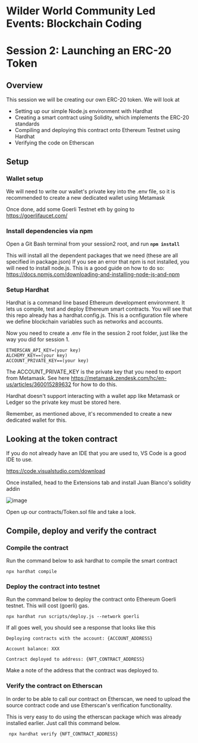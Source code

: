 # Wilder World Community Led Events: Blockchain Coding
# Session 2: Launching an ERC-20 Token

## Overview
This session we will be creating our own ERC-20 token.
We will look at
- Setting up our simple Node.js environment with Hardhat 
- Creating a smart contract using Solidity, which implements the ERC-20 standards
- Compiling and deploying this contract onto Ethereum Testnet using Hardhat
- Verifying the code on Etherscan

## Setup

### Wallet setup
We will need to write our wallet's private key into the .env file, so it is recommended to create a new dedicated wallet using Metamask

Once done, add some Goerli Testnet eth by going to https://goerlifaucet.com/

### Install dependencies via npm 
Open a Git Bash terminal from your session2 root, and run 
**``npm install``**<br> 

This will install all the dependent packages that we need (these are all specified in package.json)
If you see an error that npm is not installed, you will need to install node.js. This is a good guide on how to do so: https://docs.npmjs.com/downloading-and-installing-node-js-and-npm

### Setup Hardhat
Hardhat is a command line based Ethereum development environment. It lets us compile, test and deploy Ethereum smart contracts.
You will see that this repo already has a hardhat.config.js. This is a ocnfiguration file where we define blockchain variables such as networks and accounts.

Now you need to create a .env file in the session 2 root folder, just like the way you did for session 1. 

``ETHERSCAN_API_KEY=(your key)``<br>
``ALCHEMY_KEY==(your key)``<br>
``ACCOUNT_PRIVATE_KEY==(your key)``<br>

The ACCOUNT_PRIVATE_KEY is the private key that you need to export from Metamask. See here https://metamask.zendesk.com/hc/en-us/articles/360015289632 for how to do this.

Hardhat doesn't support interacting with a wallet app like Metamask or Ledger so the private key must be stored here.

Remember, as mentioned above, it's recommended to create a new dedicated wallet for this.

## Looking at the token contract

If you do not already have an IDE that you are used to, VS Code is a good IDE to use.

https://code.visualstudio.com/download 

Once installed, head to the Extensions tab and install Juan Blanco's solidity addin

![image](https://github.com/tomdickharryeth/ww-blockchain-dev/assets/103291582/ce279734-04d1-472e-8bfb-9b6cbfe3be0f)

Open up our contracts/Token.sol file and take a look.

## Compile, deploy and verify the contract

### Compile the contract

Run the command below to ask hardhat to compile the smart contract 

``npx hardhat compile``

### Deploy the contract into testnet

Run the command below to deploy the contract onto Ethereum Goerli testnet. This will cost (goerli) gas.


``npx hardhat run scripts/deploy.js --network goerli``

If all goes well, you should see a response that looks like this

``Deploying contracts with the account: {ACCOUNT_ADDRESS}``

``Account balance: XXX``

``Contract deployed to address: {NFT_CONTRACT_ADDRESS}``

Make a note of the address that the contract was deployed to. 

### Verify the contract on Etherscan

In order to be able to call our contract on Etherscan, we need to upload the source contract code and use Etherscan's verification functionality.

This is very easy to do using the etherscan package which was already installed earlier. Just call this command below.


`` npx hardhat verify {NFT_CONTRACT_ADDRESS}``

